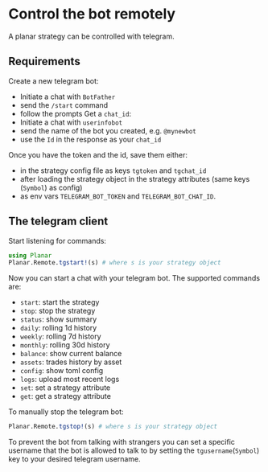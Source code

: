 # Control the bot remotely

A planar strategy can be controlled with telegram. 

## Requirements
Create a new telegram bot:
- Initiate a chat with `BotFather`
- send the `/start` command
- follow the prompts
Get a `chat_id`:
- Initiate a chat with `userinfobot`
- send the name of the bot you created, e.g. `@mynewbot`
- use the `Id` in the response as your `chat_id`

Once you have the token and the id, save them either:
- in the strategy config file as keys `tgtoken` and `tgchat_id`
- after loading the strategy object in the strategy attributes (same keys (`Symbol`) as config)
- as env vars `TELEGRAM_BOT_TOKEN` and `TELEGRAM_BOT_CHAT_ID`.

## The telegram client
Start listening for commands:

``` julia
using Planar
Planar.Remote.tgstart!(s) # where s is your strategy object
```

Now you can start a chat with your telegram bot.
The supported commands are:

- `start`: start the strategy
- `stop`: stop the strategy
- `status`: show summary
- `daily`: rolling 1d history
- `weekly`: rolling 7d history
- `monthly`: rolling 30d history
- `balance`: show current balance
- `assets`: trades history by asset
- `config`: show toml config
- `logs`: upload most recent logs
- `set`: set a strategy attribute
- `get`: get a strategy attribute

To manually stop the telegram bot:

``` julia
Planar.Remote.tgstop!(s) # where s is your strategy object
```

To prevent the bot from talking with strangers you can set a specific username that the bot is allowed to talk to by setting the `tgusername`(`Symbol`) key to your desired telegram username.
